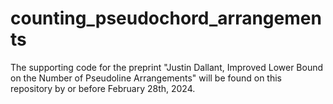 # counting_pseudochord_arrangements

The supporting code for the preprint "Justin Dallant, Improved Lower Bound on the Number of Pseudoline Arrangements" will be found on this repository by or before February 28th, 2024.

